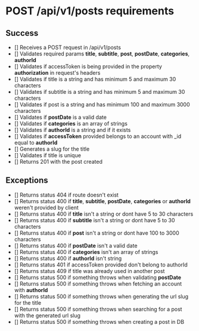 # POST /api/v1/posts requirements

## Success

- [] Receives a POST request in /api/v1/posts
- [] Validates required params **title**, **subtitle**, **post**, **postDate**, **categories**, **authorId**
- [] Validates if accessToken is being provided in the property **authorization** in request's headers
- [] Validates if title is a string and has minimum 5 and maximum 30 characters
- [] Validates if subtitle is a string and has minimum 5 and maximum 30 characters
- [] Validates if post is a string and has minimum 100 and maximum 3000 characters
- [] Validates if **postDate** is a valid date
- [] Validates if **categories** is an array of strings
- [] Validates if **authorId** is a string and if it exists
- [] Validates if **accessToken** provided belongs to an account with \_id equal to **authorId**
- [] Generates a slug for the title
- [] Validates if title is unique
- [] Returns 201 with the post created

## Exceptions

- [] Returns status 404 if route doesn't exist
- [] Returns status 400 if **title**, **subtitle**, **postDate**, **categories** or **authorId** weren't provided by client
- [] Returns status 400 if **title** isn't a string or dont have 5 to 30 characters
- [] Returns status 400 if **subtitle** isn't a string or dont have 5 to 30 characters
- [] Returns status 400 if **post** isn't a string or dont have 100 to 3000 characters
- [] Returns status 400 if **postDate** isn't a valid date
- [] Returns status 400 if **categories** isn't an array of strings
- [] Returns status 400 if **authorId** isn't string
- [] Returns status 401 if accessToken provided don't belong to authorId
- [] Returns status 409 if title was already used in another post
- [] Returns status 500 if something throws when validating **postDate**
- [] Returns status 500 if something throws when fetching an account with **authorId**
- [] Returns status 500 if something throws when generating the url slug for the title
- [] Returns status 500 if something throws when searching for a post with the generated url slug
- [] Returns status 500 if something throws when creating a post in DB
